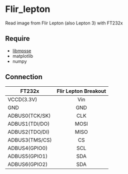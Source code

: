 # Flir_lepton
Read image from Flir Lepton (also Lepton 3) with FT232x

## Require
* [libmpsse](https://github.com/devttys0/libmpsse)
* matplotlib
* numpy

## Connection
| FT232x        | Flir Lepton Breakout  |
| ------------- |:-------------:|
| VCCD(3.3V)      | Vin |
| GND      | GND     | 
| ADBUS0(TCK/SK) | CLK      |
| ADBUS1(TDI/DO) | MOSI |
| ADBUS2(TDO/DI) | MISO     | 
| ADBUS3(TMS/CS) | CS      |
| ADBUS4(GPIO0) | SCL |
| ADBUS5(GPIO1) | SDA    | 
| ADBUS6(GPIO2) | SDA      |
